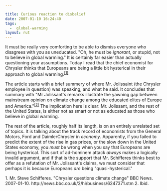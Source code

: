 ```yaml
---

title: Curious reaction to disbelief
date: 2007-01-10 16:24:40
tags:
  -  global-warming
layout: rut
---
```


It must be really very comforting to be able to dismiss everyone who disagrees with you as uneducated.  "Oh, he must be *ignorant*, or stupid, not to believe in global warming."  It is certainly far easier than actually questioning your assumptions.  Today I read that the chief economist for Chrysler thinks that Europeans are being a little bit hysterical in their approach to global warming.<sup>[\[1\]][ref1]

The article starts with a brief summery of where Mr. Jolissaint (the Chrysler employee in question) was speaking, and what he said.  It concludes that summary with "Mr Jolissant's remarks illustrate the yawning gap between mainstream opinion on climate change among the educated elites of Europe and America."<sup>[\[2\]][ref2]</sup>  The implication here is clear: Mr. Jolissant, and the rest of the United States, is either not as smart or not as educated as those who believe in global warming.

The rest of the article, roughly half its length, is on an entirely unrelated set of topics.  It is talking about the track record of economists from the General Motors, Ford and DaimlerChrysler in *economy*.  Apparently, if you failed to predict the extent of the rise in gas prices, or the slow down in the United States economy, you *must* be wrong when you say that Europeans are being hysterical.  This sort of ad-hominem attack *always* makes a logically invalid argument, and if that is the support that Mr. Schifferes thinks best to offer as a refutation of Mr. Jolissant's claims, we must consider that perhaps it is because Europeans *are* being "quasi-hysterical." 

<div markdown="1" class="postrefs">
1. Mr. Steve Schifferes.  "Chrysler questions climate change" BBC News.  2007-01-10.  http://news.bbc.co.uk/2/hi/business/6247371.stm
2. Ibid.
</div>

[ref1]: http://news.bbc.co.uk/2/hi/business/6247371.stm "BBC NEWS | Business | Chrysler questions climate change"
[ref2]: http://news.bbc.co.uk/2/hi/business/6247371.stm "BBC NEWS | Business | Chrysler questions climate change"


